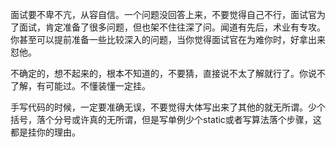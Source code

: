 面试要不卑不亢，从容自信。一个问题没回答上来，不要觉得自己不行，面试官为了面试，肯定准备了很多问题，但也架不住往深了问。闻道有先后，术业有专攻。你甚至可以提前准备一些比较深入的问题，当你觉得面试官在为难你时，好拿出来怼他。

不确定的，想不起来的，根本不知道的，不要猜，直接说不太了解就行了。你说不了解，有可能过。不懂装懂一定挂。

手写代码的时候，一定要准确无误，不要觉得大体写出来了其他的就无所谓。少个括号，落个分号或许真的无所谓，但是写单例少个static或者写算法落个步骤，这都是挂你的理由。

